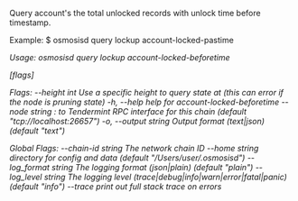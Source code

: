 Query account's the total unlocked records with unlock time before timestamp.

Example:
$ osmosisd query lockup account-locked-pastime <address> <timestamp>

Usage:
  osmosisd query lockup account-locked-beforetime <address> <timestamp> [flags]

Flags:
      --height int      Use a specific height to query state at (this can error if the node is pruning state)
  -h, --help            help for account-locked-beforetime
      --node string     <host>:<port> to Tendermint RPC interface for this chain (default "tcp://localhost:26657")
  -o, --output string   Output format (text|json) (default "text")

Global Flags:
      --chain-id string     The network chain ID
      --home string         directory for config and data (default "/Users/user/.osmosisd")
      --log_format string   The logging format (json|plain) (default "plain")
      --log_level string    The logging level (trace|debug|info|warn|error|fatal|panic) (default "info")
      --trace               print out full stack trace on errors
